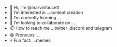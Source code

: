 - 👋 Hi, I’m @marvinfaucett
- 👀 I’m interested in ...content creation
- 🌱 I’m currently learning ...
- 💞️ I’m looking to collaborate on ...
- 📫 How to reach me ...twitter ,discord and telegram
- 😄 Pronouns: ...
- ⚡ Fun fact: ...memes

<!---
marvinfaucett/marvinfaucett is a ✨ special ✨ repository because its `README.md` (this file) appears on your GitHub profile.
You can click the Preview link to take a look at your changes.
--->
